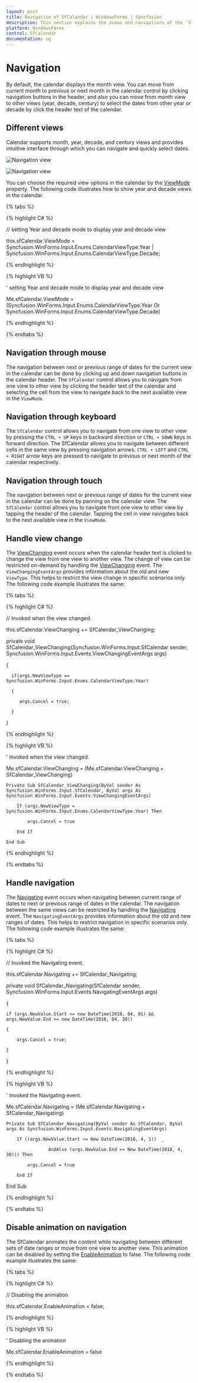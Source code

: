 ```yaml
---
layout: post
title: Navigation of SfCalendar | WindowsForms | Syncfusion
description: This section explains the views and navigations of the `SfCalendar`
platform: WindowsForms
control: SfCalendar
documentation: ug
---
```


# Navigation

By default, the calendar displays the month view. You can move from current month to previous or next month in the calendar control by clicking navigation buttons in the header, and also you can move from month view to other views (year, decade, century) to select the dates from other year or decade by click the header text of the calendar.

## Different views 

Calendar supports month, year, decade, and century views and provides intuitive interface through which you can navigate and quickly select dates.

![Navigation view](navigation-images/allview.png)

![Navigation view](navigation-images/allview1.png)

You can choose the required view options in the calendar by the [ViewMode](https://help.syncfusion.com/cr/windowsforms/Syncfusion.SfInput.WinForms~Syncfusion.WinForms.Input.SfCalendar~ViewMode.html) property. The following code illustrates how to show year and decade views in the calendar.

{% tabs %}

{% highlight C# %}

// setting Year and decade mode to display year and decade view
    
this.sfCalendar.ViewMode = Syncfusion.WinForms.Input.Enums.CalendarViewType.Year | Syncfusion.WinForms.Input.Enums.CalendarViewType.Decade;

{% endhighlight  %}

{% highlight VB %}

' setting Year and decade mode to display year and decade view

Me.sfCalendar.ViewMode = (Syncfusion.WinForms.Input.Enums.CalendarViewType.Year Or Syncfusion.WinForms.Input.Enums.CalendarViewType.Decade)

{% endhighlight  %}

{% endtabs %}

## Navigation through mouse

The navigation between next or previous range of dates for the current view in the calendar can be done by clicking up and down navigation buttons in the calendar header. The `SfCalendar` control allows you to navigate from one view to other view by clicking the header text of the calendar and selecting the cell from the view to navigate back to the next available view in the `ViewMode`.

## Navigation through keyboard

The `SfCalendar` control allows you to navigate from one view to other view by pressing the `CTRL + UP` keys in backward direction or `CTRL + DOWN` keys in forward direction. The SfCalendar allows you to navigate between different cells in the same view by pressing navigation arrows. `CTRL + LEFT` and `CTRL + RIGHT` arrow keys are pressed to navigate to previous or next month of the calendar respectively.

## Navigation through touch

The navigation between next or previous range of dates for the current view in the calendar can be done by panning on the calendar view. The `SfCalendar` control allows you to navigate from one view to other view by tapping the header of the calendar. Tapping the cell in view navigates back to the next available view in the `ViewMode`.

## Handle view change

The [ViewChanging](https://help.syncfusion.com/cr/windowsforms/Syncfusion.SfInput.WinForms~Syncfusion.WinForms.Input.SfCalendar~ViewChanging_EV.html) event occurs when the calendar header text is clicked to change the view from one view to another view. The change of view can be restricted on-demand by handling the [ViewChanging](https://help.syncfusion.com/cr/windowsforms/Syncfusion.SfInput.WinForms~Syncfusion.WinForms.Input.SfCalendar~ViewChanging_EV.html) event. The `ViewChangingEventArgs` provides information about the old and new `ViewType`. This helps to restrict the view change in specific scenarios only. The following code example illustrates the same:

{% tabs %}

{% highlight C# %}

// Invoked when the view changed.

 this.sfCalendar.ViewChanging += SfCalendar_ViewChanging;

  private void SfCalendar_ViewChanging(Syncfusion.WinForms.Input.SfCalendar sender, Syncfusion.WinForms.Input.Events.ViewChangingEventArgs args)
  
  {

      if(args.NewViewType == Syncfusion.WinForms.Input.Enums.CalendarViewType.Year)

      {

         args.Cancel = true;

      }

  }

{% endhighlight  %}

{% highlight VB %}

' Invoked when the view changed.

Me.sfCalendar.ViewChanging = (Me.sfCalendar.ViewChanging + SfCalendar_ViewChanging)

    Private Sub SfCalendar_ViewChanging(ByVal sender As 
    Syncfusion.WinForms.Input.SfCalendar, ByVal args As Syncfusion.WinForms.Input.Events.ViewChangingEventArgs)
      
        If (args.NewViewType = Syncfusion.WinForms.Input.Enums.CalendarViewType.Year) Then
      
            args.Cancel = true
      
        End If
        
    End Sub

{% endhighlight  %}

{% endtabs %}


## Handle navigation

The [Navigating](https://help.syncfusion.com/cr/windowsforms/Syncfusion.SfInput.WinForms~Syncfusion.WinForms.Input.SfCalendar~Navigating_EV.html) event occurs when navigating between current range of dates to next or previous range of dates in the calendar. The navigation between the same views can be restricted by handling the [Navigating](https://help.syncfusion.com/cr/windowsforms/Syncfusion.SfInput.WinForms~Syncfusion.WinForms.Input.SfCalendar~Navigating_EV.html) event. The `NavigatingEventArgs` provides information about the old and new ranges of dates. This helps to restrict navigation in specific scenarios only. The following code example illustrates the same:

{% tabs %}

{% highlight C# %}

// Invoked the Navigating event.

this.sfCalendar.Navigating += SfCalendar_Navigating;

private void SfCalendar_Navigating(SfCalendar sender, Syncfusion.WinForms.Input.Events.NavigatingEventArgs args)

{

    if (args.NewValue.Start <= new DateTime(2018, 04, 01) && args.NewValue.End >= new DateTime(2018, 04, 30))

    {

        args.Cancel = true;

    }

}

{% endhighlight  %}

{% highlight VB %}

' Invoked the Navigating event.

Me.sfCalendar.Navigating = (Me.sfCalendar.Navigating + SfCalendar_Navigating)
    
    Private Sub SfCalendar_Navigating(ByVal sender As SfCalendar, ByVal args As Syncfusion.WinForms.Input.Events.NavigatingEventArgs)

        If ((args.NewValue.Start <= New DateTime(2018, 4, 1))  _

                    AndAlso (args.NewValue.End >= New DateTime(2018, 4, 30))) Then

            args.Cancel = true

        End If
        
End Sub

{% endhighlight  %}

{% endtabs %}

## Disable animation on navigation

The SfCalendar animates the content while navigating between different sets of date ranges or move from one view to another view. This animation can be disabled by setting the [EnableAnimation](https://help.syncfusion.com/cr/windowsforms/Syncfusion.SfInput.WinForms~Syncfusion.WinForms.Input.SfCalendar~EnableAnimation.html) to false. The following code example illustrates the same:

{% tabs %}

{% highlight C# %}

// Disabling the animation

this.sfCalendar.EnableAnimation = false;

{% endhighlight  %}

{% highlight VB %}

' Disabling the animation

Me.sfCalendar.EnableAnimation = false

{% endhighlight  %}

{% endtabs %}
